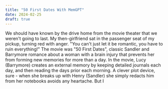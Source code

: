 ```yaml
---
title: "50 First Dates With MemGPT"
date: 2024-02-25
draft: true
---
```

We should have known by the drive home from the movie theater that we weren't going to last. My then-girlfriend sat in the passenger seat of my pickup, turning red with anger. "You can't just let it be romantic, you have to ruin everything!" The movie was "50 First Dates", classic Sandler and Barrymore romance about a woman with a brain injury that prevents her from forming new memories for more than a day. In the movie, Lucy (Barrymore) creates an external memory by keeping detailed journals each day, and then reading the days prior each morning. A clever plot device, sure - when she breaks up with Henry (Sandler) she simply redacts him from her notebooks avoids any heartache. But I 
<!--stackedit_data:
eyJoaXN0b3J5IjpbMTMxODgzMzQ1MywtMTQzMDUxNDgxLDQ3Nz
E3ODgwMF19
-->